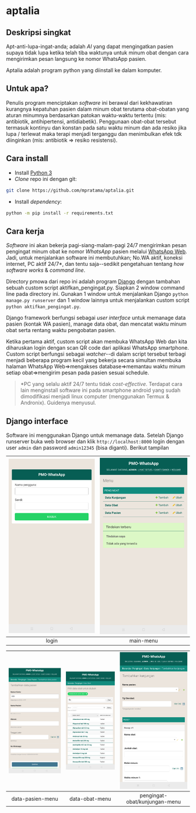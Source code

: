# aptalia
## Deskripsi singkat
Apt-anti-lupa-ingat-anda; adalah *AI* yang dapat mengingatkan pasien supaya tidak lupa ketika telah tiba waktunya untuk minum obat dengan cara mengirimkan pesan langsung ke nomor WhatsApp pasien.

Aptalia adalah program python yang diinstall ke dalam komputer.

## Untuk apa?
Penulis program menciptakan *software* ini berawal dari kekhawatiran kurangnya kepatuhan pasien dalam minum obat terutama obat-obatan yang aturan minumnya berdasarkan patokan waktu-waktu tertentu (mis: antibiotik, antihipertensi, antidiabetik). Penggunaan obat-obat tersebut termasuk kontinyu dan konstan pada satu waktu minum dan ada resiko jika lupa / terlewat maka terapi menjadi terganggu dan menimbulkan efek tdk diinginkan (mis: antibiotik => resiko resistensi).

## Cara install
- Install [Python 3](https://www.python.org/downloads) 
- *Clone* repo ini dengan git:
```bash
git clone https://github.com/mpratama/aptalia.git
```
- Install *dependency*:
```bash
python -m pip install -r requirements.txt
```

## Cara kerja
*Software* ini akan bekerja pagi-siang-malam-pagi 24/7 mengirimkan pesan pengingat minum obat ke nomor *WhatsApp* pasien melalui [WhatsApp Web](https://web.whatsapp.com). Jadi, untuk menjalankan software ini membutuhkan; No.WA aktif, koneksi internet, PC aktif 24/7\*, dan tentu saja--sedikit pengetahuan tentang *how software works* & *command line*.

Directory pmowa dari repo ini adalah program [Django](https://www.djangoproject.com) dengan tambahan sebuah custom script aktifkan_pengingat.py. Siapkan 2 window command line pada directory ini. Gunakan 1 window untuk menjalankan Django `python manage.py runserver` dan 1 window lainnya untuk menjalankan custom script `python aktifkan_pengingat.py`.

Django framework berfungsi sebagai *user interface* untuk memanage data pasien (kontak WA pasien), manage data obat, dan mencatat waktu minum obat serta rentang waktu pengobatan pasien.

Ketika pertama aktif, custom script akan membuka WhatsApp Web dan kita diharuskan login dengan scan QR code dari aplikasi WhatsApp smartphone. Custom script berfungsi sebagai *watcher*--di dalam script tersebut terbagi menjadi beberapa program kecil yang bekerja secara simultan membuka halaman WhatsApp Web=>mengakses database=>memantau waktu minum setiap obat=>mengirim pesan pada pasien sesuai schedule.

>\*PC yang selalu aktif 24/7 tentu tidak *cost-effective*. Terdapat cara lain menginstall software ini pada smartphone android yang sudah dimodifikasi menjadi linux computer (menggunakan Termux & Andronix). Guidenya menyusul.

## Django interface
Software ini menggunakan Django untuk memanage data. Setelah Django runserver buka web browser dan klik `http://localhost:8000` login dengan user `admin` dan password `admin12345` (bisa diganti). Berikut tampilan

![login-page](https://raw.githubusercontent.com/mpratama/aptalia/master/00-login.png) |![main-menu](https://raw.githubusercontent.com/mpratama/aptalia/master/01-main-menu.png) 
:---:|:---:
login|main-menu


![data-pasien-menu](https://raw.githubusercontent.com/mpratama/aptalia/master/02-data-pasien.png) |![data-obat-menu](https://raw.githubusercontent.com/mpratama/aptalia/master/03-data-obat.png) |![data-kunjungan-menu](https://raw.githubusercontent.com/mpratama/aptalia/master/04-data-kunjungan.png) 
:---:|:---:|:---:
data-pasien-menu|data-obat-menu|pengingat-obat/kunjungan-menu